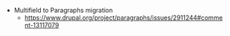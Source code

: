* Multifield to Paragraphs migration
  * https://www.drupal.org/project/paragraphs/issues/2911244#comment-13117079
